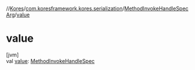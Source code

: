 //[Kores](../../../index.md)/[com.koresframework.kores.serialization](../index.md)/[MethodInvokeHandleSpecArg](index.md)/[value](value.md)

# value

[jvm]\
val [value](value.md): [MethodInvokeHandleSpec](../../com.koresframework.kores.common/-method-invoke-handle-spec/index.md)
